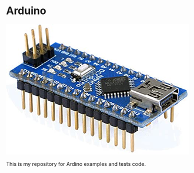 # Arduino

![Arduino-Nano](images/arduino_nano.jpg)

This is my repository for Ardino examples and tests code.

